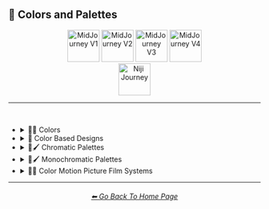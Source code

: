 <h2>🎨 Colors and Palettes</h2>

<div align="center">

[<img src="/Images/Repo_Parts/Buttons/Version_Buttons/button_version_V1_active.webp?raw=true" alt="MidJourney V1" height="64" />](/Pages/MJ_V1/Style_Pages/Sphere/Colors_and_Palettes.md)
[<img src="/Images/Repo_Parts/Buttons/Version_Buttons/button_version_V2_inactive.webp?raw=true" alt="MidJourney V2" height="64" />](/Pages/MJ_V2/Style_Pages/Sphere/Colors_and_Palettes.md)
[<img src="/Images/Repo_Parts/Buttons/Version_Buttons/button_version_V3_inactive.webp?raw=true" alt="MidJourney V3" height="64" />](/Pages/MJ_V3/Style_Pages/Sphere/Colors_and_Palettes.md)
[<img src="/Images/Repo_Parts/Buttons/Version_Buttons/button_version_V4_inactive.webp?raw=true" alt="MidJourney V4" height="64" />](/Pages/MJ_V4/Style_Pages/Just_The_Style/Colors_and_Palettes.md)
<br>
[<img src="/Images/Repo_Parts/Buttons/Version_Buttons/button_version_niji_inactive_full.webp?raw=true" alt="Niji Journey" height="64" />](/Pages/Niji_Journey/Style_Pages/Colors_and_Palettes.md)

</div>

<hr>
<br>


- <details><summary>🎨🔴 Colors</summary><p><div align="center">

	| White | Black | Brown |
	| :-: | :-: | :-: |
	| <img src="/Images/MJ_V1/Midjourney_Styles_(sphere)/sphere_White.png?raw=true" width="256" /> | <img src="/Images/MJ_V1/Midjourney_Styles_(sphere)/sphere_Black.png?raw=true" width="256" /> | <img src="/Images/MJ_V1/Midjourney_Styles_(sphere)/sphere_Brown.png?raw=true" width="256" /> |
	
	<br>
	
	| Light-Gray | Gray | Dark-Gray |
	| :-: | :-: | :-: |
	| <img src="/Images/MJ_V1/Midjourney_Styles_(sphere)/sphere_Light-Gray.png?raw=true" width="256" /> | <img src="/Images/MJ_V1/Midjourney_Styles_(sphere)/sphere_Gray.png?raw=true" width="256" /> | <img src="/Images/MJ_V1/Midjourney_Styles_(sphere)/sphere_Dark-Gray.png?raw=true" width="256" /> |
	
	<br>
	
	| Maroon | Red | Orange |
	| :-: | :-: | :-: |
	| <img src="/Images/MJ_V1/Midjourney_Styles_(sphere)/sphere_Maroon.png?raw=true" width="256" /> | <img src="/Images/MJ_V1/Midjourney_Styles_(sphere)/sphere_Red.png?raw=true" width="256" /> | <img src="/Images/MJ_V1/Midjourney_Styles_(sphere)/sphere_Orange.png?raw=true" width="256" /> |
	
	<br>
	
	| Yellow | Lime | Green |
	| :-: | :-: | :-: |
	| <img src="/Images/MJ_V1/Midjourney_Styles_(sphere)/sphere_Yellow.png?raw=true" width="256" /> | <img src="/Images/MJ_V1/Midjourney_Styles_(sphere)/sphere_Lime.png?raw=true" width="256" /> | <img src="/Images/MJ_V1/Midjourney_Styles_(sphere)/sphere_Green.png?raw=true" width="256" /> |

	<br>
	
	| Cyan | Teal | Blue |
	| :-: | :-: | :-: |
	| <img src="/Images/MJ_V1/Midjourney_Styles_(sphere)/sphere_Cyan.png?raw=true" width="256" /> | <img src="/Images/MJ_V1/Midjourney_Styles_(sphere)/sphere_Teal.png?raw=true" width="256" /> | <img src="/Images/MJ_V1/Midjourney_Styles_(sphere)/sphere_Blue.png?raw=true" width="256" /> |
	
	<br>
	
	| Indigo | Purple | Violet |
	| :-: | :-: | :-: |
	| <img src="/Images/MJ_V1/Midjourney_Styles_(sphere)/sphere_Indigo.png?raw=true" width="256" /> | <img src="/Images/MJ_V1/Midjourney_Styles_(sphere)/sphere_Purple.png?raw=true" width="256" /> | <img src="/Images/MJ_V1/Midjourney_Styles_(sphere)/sphere_Violet.png?raw=true" width="256" /> |
	
	<br>
	
	| Fuchsia | Magenta | Pink |
	| :-: | :-: | :-: |
	| <img src="/Images/MJ_V1/Midjourney_Styles_(sphere)/sphere_Fuchsia.png?raw=true" width="256" /> | <img src="/Images/MJ_V1/Midjourney_Styles_(sphere)/sphere_Magenta.png?raw=true" width="256" /> | <img src="/Images/MJ_V1/Midjourney_Styles_(sphere)/sphere_Pink.png?raw=true" width="256" /> |

	</div></p></details>


- <details><summary>🎨 Color Based Designs</summary><p><div align="center">

	| Gradient | Vibrance |
	| :-: | :-: |
	| <img src="/Images/MJ_V1/Midjourney_Styles_(sphere)/sphere_Gradient.png?raw=true" width="256" /> | <img src="/Images/MJ_V1/Midjourney_Styles_(sphere)/sphere_Vibrance.png?raw=true" width="256" /> |
	
	<br>
	
	| Spectrum |
	| :-: |
	| <img src="/Images/MJ_V1/Midjourney_Styles_(sphere)/sphere_Spectrum.png?raw=true" width="256" /> |

  </p></details>


- <details><summary>🎨🖌 Chromatic Palettes</summary><p><div align="center">

	| Warm Color Palette | Cool Color Palette | Inverted Colors |
	| :-: | :-: | :-: |
	| <img src="/Images/MJ_V1/Midjourney_Styles_(sphere)/sphere_Warm_Color_Palette.png?raw=true" width="256" /> | <img src="/Images/MJ_V1/Midjourney_Styles_(sphere)/sphere_Cool_Color_Palette.png?raw=true" width="256" /> | <img src="/Images/MJ_V1/Midjourney_Styles_(sphere)/sphere_Inverted_Colors.png?raw=true" width="256" /> |
	
	<br>
	
	| Colorful |
	| :-: |
	| <img src="/Images/MJ_V1/Midjourney_Styles_(sphere)/sphere_Colorful.png?raw=true" width="256" /> |
	
	<br>
	
	| Saturated | Neon | Electric Colors |
	| :-: | :-: | :-: |
	| <img src="/Images/MJ_V1/Midjourney_Styles_(sphere)/sphere_Saturated.png?raw=true" width="256" /> | <img src="/Images/MJ_V1/Midjourney_Styles_(sphere)/sphere_Neon.png?raw=true" width="256" /> | <img src="/Images/MJ_V1/Midjourney_Styles_(sphere)/sphere_Electric_Colors.png?raw=true" width="256" /> |

  </div></p></details>


- <details><summary>🎨🖌 Monochromatic Palettes</summary><p><div align="center">

	| Monochrome | Black and White |
	| :-: | :-: |
	| <img src="/Images/MJ_V1/Midjourney_Styles_(sphere)/sphere_Monochrome.png?raw=true" width="256" /> | <img src="/Images/MJ_V1/Midjourney_Styles_(sphere)/sphere_Black_and_White.png?raw=true" width="256" /> |
	
	<br>
	
	| Desaturated | Sepia |
	| :-: | :-: |
	| <img src="/Images/MJ_V1/Midjourney_Styles_(sphere)/sphere_Desaturated.png?raw=true" width="256" /> | <img src="/Images/MJ_V1/Midjourney_Styles_(sphere)/sphere_Sepia.png?raw=true" width="256" /> |

	</div></p></details>


- <details><summary>🎨🎥 Color Motion Picture Film Systems</summary><p><div align="center">

	| Technicolor |
	| :-: |
	| <img src="/Images/MJ_V1/Midjourney_Styles_(sphere)/sphere_Technicolor.png?raw=true" width="256" /> |

	</div></p></details>


<hr><!--------------->
<div align="center">
<h6><a href="https://github.com/willwulfken/MidJourney-Styles-and-Keywords-Reference/blob/main/README.md">⬅ Go Back To Home Page</a></h6>
</div>